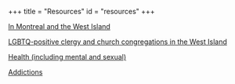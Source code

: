 +++
title = "Resources"
id = "resources"
+++

[In Montreal and the West Island](#montreal)

[LGBTQ-positive clergy and church congregations in the West Island](#clergy)

[Health (including mental and sexual)](#health)

[Addictions](#addictions)